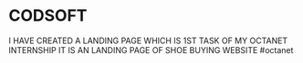 # CODSOFT
I HAVE CREATED A LANDING PAGE WHICH IS 1ST TASK OF MY OCTANET INTERNSHIP IT IS AN  LANDING PAGE OF SHOE BUYING WEBSITE #octanet
